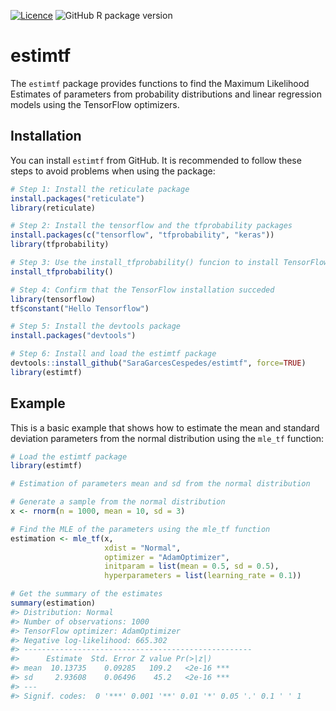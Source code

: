 
<!-- README.md is generated from README.Rmd. Please edit that file -->

<!-- badges: start -->

<!-- [![R-CMD-check](https://github.com/SaraGarcesCespedes/estimtf/workflows/R-CMD-check/badge.svg)](https://github.com/SaraGarcesCespedes/estimtf/actions) -->

[![Licence](https://img.shields.io/badge/licence-GPL--3-blue.svg)](https://www.gnu.org/licenses/gpl-3.0.en.html)
![GitHub R package
version](https://img.shields.io/github/r-package/v/SaraGarcesCespedes/estimtf)
<!-- [![CRAN_Status_Badge](https://www.r-pkg.org/badges/version/estimtf)](https://cran.r-project.org/package=estimtf) -->
<!-- [![Travis build status](https://travis-ci.com/SaraGarcesCespedes/estimtf.svg?branch=master)](https://travis-ci.com/SaraGarcesCespedes/estimtf) -->
<!-- badges: end -->

# estimtf

The `estimtf` package provides functions to find the Maximum Likelihood
Estimates of parameters from probability distributions and linear
regression models using the TensorFlow optimizers.

## Installation

You can install `estimtf` from GitHub. It is recommended to follow these
steps to avoid problems when using the package:

``` r
# Step 1: Install the reticulate package
install.packages("reticulate")
library(reticulate)

# Step 2: Install the tensorflow and the tfprobability packages
install.packages(c("tensorflow", "tfprobability", "keras"))
library(tfprobability)

# Step 3: Use the install_tfprobability() funcion to install TensorFlow and TensorFlow Probability modules
install_tfprobability()

# Step 4: Confirm that the TensorFlow installation succeded
library(tensorflow)
tf$constant("Hello Tensorflow")

# Step 5: Install the devtools package
install.packages("devtools")

# Step 6: Install and load the estimtf package
devtools::install_github("SaraGarcesCespedes/estimtf", force=TRUE)
library(estimtf)
```

## Example

This is a basic example that shows how to estimate the mean and standard
deviation parameters from the normal distribution using the `mle_tf`
function:

``` r
# Load the estimtf package
library(estimtf)

# Estimation of parameters mean and sd from the normal distribution

# Generate a sample from the normal distribution
x <- rnorm(n = 1000, mean = 10, sd = 3)

# Find the MLE of the parameters using the mle_tf function
estimation <- mle_tf(x, 
                     xdist = "Normal", 
                     optimizer = "AdamOptimizer",
                     initparam = list(mean = 0.5, sd = 0.5),
                     hyperparameters = list(learning_rate = 0.1))

# Get the summary of the estimates
summary(estimation)
#> Distribution: Normal 
#> Number of observations: 1000 
#> TensorFlow optimizer: AdamOptimizer 
#> Negative log-likelihood: 665.302 
#> ---------------------------------------------------
#>      Estimate  Std. Error Z value Pr(>|z|)    
#> mean  10.13735    0.09285   109.2   <2e-16 ***
#> sd     2.93608    0.06496    45.2   <2e-16 ***
#> ---
#> Signif. codes:  0 '***' 0.001 '**' 0.01 '*' 0.05 '.' 0.1 ' ' 1
```
